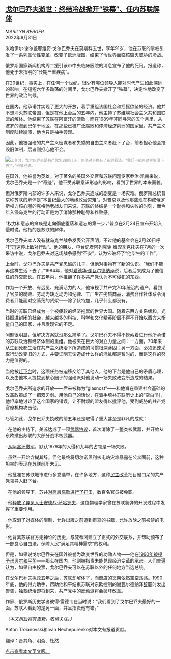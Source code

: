 <!--1661922422000-->
[戈尔巴乔夫逝世：终结冷战掀开“铁幕”、任内苏联解体](https://cn.nytimes.com/obits/20220831/mikhail-gorbachev-dead/)
------

<address>MARILYN BERGER</address><time pudate="2022-08-31 12:39:10" datetime="2022-08-31 12:39:10">2022年8月31日</time><section><p>米哈伊尔·谢尔盖耶维奇·戈尔巴乔夫在莫斯科去世，享年91岁，他在苏联的掌权引发了一系列革命性变革，改变了欧洲版图，结束了令世界面临核毁灭威胁的冷战。</p><p>俄罗斯国家新闻机构周二援引该市中央临床医院的消息宣布了他的死讯。报道称，他死于未指明的“长期严重疾病”。</p><p>在20世纪，事实上，在任何一个世纪，很少有哪位领导人能对时代产生如此深远的影响。在短短六年多动荡的时间里，戈尔巴乔夫掀开了“铁幕”，决定性地改变了世界的政治气候。</p><p>在国内，他承诺并实现了更大的开放，着手重组该国社会和摇摇欲坠的经济。他并不想消灭苏联帝国，但是在他上台后的五年内，他主持了苏维埃社会主义共和国联盟的解体。他结束了苏联在阿富汗的溃败；而在1989年非同寻常的五个月里，从波罗的海到巴尔干地区，在那些已被广泛腐败和停滞经济削弱的国家里，共产主义制度陆续崩溃，他也只是袖手旁观。</p><p>因此，他被强硬的共产主义密谋者和失望的自由主义者赶下了台，前者担心他会摧毁旧体制，后者则担心他不会。</p><p><img src="https://images.weserv.nl/?url=static01.nyt.com/images/2013/01/14/obituaries/Gorbachev-obituary-slide-6HZO/Gorbachev-obituary-slide-6HZO-master1050.jpg"><small style="color: #999;">上台时，戈尔巴乔夫是共产党忠诚的儿子，但他对事物有了新的看法。“我们不能再这样生活下去了，”他曾经说。</small></p><p>在国外，他被誉为英雄。对于著名的美国外交官和苏联问题专家乔治·凯南来说，戈尔巴乔夫是一个“奇迹”，他不受苏联意识形态的影响，看到了世界的本来面貌。</p><p>但对俄罗斯内部的许多人来说，戈尔巴乔夫造成的剧变是一场灾难。俄罗斯总统普京称苏联的解体是“本世纪最大的地缘政治灾难”。对普京以及他那些现在构成俄罗斯权力核心圈的克格勃老战友们来说，苏联的终结是一个耻辱和失败的时刻，而今年入侵乌克兰的行动正是为了消除那种耻辱和挫败感。</p><p>“权力和意志的瘫痪是走向彻底堕落和遗忘的第一步，”普京在2月24日宣布开始入侵时说，他指的是苏联的解体。</p><p>戈尔巴乔夫本人没有就乌克兰战争发表公开声明，不过他的基金会在2月26日呼吁“迅速停止敌对行动”。他的朋友、电台记者阿列克谢·维涅季克托夫在7月的一次采访中说，戈尔巴乔夫对这场战争感到“不安”，认为它破坏了“他毕生的工作”。</p><p>上台时，戈尔巴乔夫是共产党忠诚的儿子，但他对事物有了新的认识。“我们不能再这样生活下去了，”1984年，他对<a href="https://www.nytimes.com/2014/07/08/world/europe/eduard-shevardnadze-soviet-foreign-minister-under-gorbachev-is-dead-at-86.html">爱德华·谢瓦尔德纳泽</a>说，后者后来成为了他信任的外交部长。在五年内，他推翻了许多共产党认为不可侵犯的东西。</p><p>作为一个开放、有远见、充满活力的人，他审视了共产党70年统治的遗产，看到了官员的腐败、劳动力缺乏动力和纪律、工厂生产劣质商品，消费合作社体系令消费者只能面对空荡荡的货架——除了伏特加，几乎什么都没有。</p><p>当时的苏联已经成为一个被疲软的经济拖累的世界大国。随着东西方关系缓和，光线照进封闭的社会，越来越多的科技、科学和文化精英阶层不得不开始以西方来衡量自己的国家，并且发现它的不足。</p><p>问题很明显，但解决方案就没那么简单了。戈尔巴乔夫不得不摸索着进行他所承诺的苏联政治和经济体制的重组。他被夹在巨大的对立力量之间：一方面，70年来从生到死都生活在共产主义统治下所造成的习惯根深蒂固；另一方面，必须迅速采取行动改变旧的方式，并要证明无论造成什么样的混乱都是暂时的，而是这样的努力是值得的。</p><p>当他被<a href="http://www.nytimes.com/1991/12/26/world/end-soviet-union-gorbachev-last-soviet-leader-resigns-us-recognizes-republics.html">赶下台</a>时，这项任务被迫移交给了其他人，他的下台是他自己的矛盾心理，以及由他本人提拔到核心圈子的强硬派对他发动一场失败政变所造成的结果。</p><p>戈尔巴乔夫所追求的开放——后来被称为“glasnost”——和他旨在重建社会基础的改革政策成了一把双刃剑。用他自己的话说，在着手填补苏联历史上的“空白”时，他坦率地讨论了这个国家的错误，让不耐烦的盟友得以批评他，受到威胁的共产党官僚机构攻击他。</p><p>尽管如此，戈尔巴乔夫执政的前五年还是取得了重大甚至是非凡的成就：</p><p>· 在他的主持下，美苏达成了一项<a href="http://www.nytimes.com/1987/12/09/world/summit-reagan-gorbachev-sign-missile-treaty-vow-work-for-greater-reductions.html">武器协议</a>，首次消除了一整类核武器，并开始从东欧撤出苏联的大部分战术核武器。</p><p>· <a href="http://www.nytimes.com/1989/02/16/world/last-soviet-soldiers-leave-afghanistan-after-9-years-15000-dead-and-great-cost.html">从阿富汗</a><a href="http://www.nytimes.com/1989/02/16/world/last-soviet-soldiers-leave-afghanistan-after-9-years-15000-dead-and-great-cost.html">撤军</a>，默认1979年的入侵和九年的占领是一场失败。</p><p>· 虽然一开始含糊其辞，但他最终将切尔诺贝利核电站灾难暴露在公众面前，这种坦率的表现在苏联前所未见。</p><p>· 他批准在苏联城市进行多党选举，在许多地方，这种<a href="http://www.nytimes.com/1990/04/17/world/evolution-in-europe-onetime-enemies-of-the-state-take-up-the-gavel-in-moscow.html">民主改革</a>把目瞪口呆的共产党领导人赶下台。</p><p>· 在他的领导下，苏共<a href="http://www.nytimes.com/1985/03/26/world/gorbachev-pushes-corruption-drive.html">对高层腐败进行了打击</a>，数百名官员被免职。</p><p>· 他<a href="http://www.nytimes.com/1986/12/21/world/the-release-of-sakharov-its-broader-implications.html">释放了异见人士安德烈·萨哈罗夫</a>，这位物理学家曾在苏联氢弹的开发过程中发挥了重要作用。</p><p>· 他取消了对媒体的限制，允许出版之前遭到审查的书籍，允许放映之前被禁的电影。</p><p>· 他背离苏联官方无神论的历史，与梵蒂冈建立了正式的外交联系，并帮助颁布了一部良心自由法，保障人民“满足其精神需求”的权利。</p><p>但是，如果说戈尔巴乔夫在国外被誉为改变世界的功勋人物——他在<a href="http://www.nytimes.com/1990/10/16/world/evolution-europe-gorbachev-gets-nobel-peace-prize-for-foreign-police.html" title="Link: http://www.nytimes.com/1990/10/16/world/evolution-europe-gorbachev-gets-nobel-peace-prize-for-foreign-police.html">1990年被授予诺贝尔和平奖</a>——那么在国内，他则被指责未能兑现经济变革的承诺。人们普遍认为，如果自由投票，戈尔巴乔夫可以在苏联以外的任何地方当选总统。</p><p>在戈尔巴乔夫执政五年之后，苏联却解体了，而商店的货架依然空空荡荡。1990年底，他的得力助手、帮助他和平结束苏联对东欧控制的谢瓦尔德纳泽<a href="http://www.nytimes.com/1991/01/03/world/shevardnadze-says-he-quit-in-advance-of-a-crackdown.html">辞职</a>时发出警告，独裁统治即将到来，共产党中的反动派将会破坏改革。</p><p>作家、俄罗斯历史学者彼得·雷德韦在当时说：“我们看到了戈尔巴乔夫最好的一面。苏联人看到的是另一面，并且指责他有错。”</p><p><i>（本文稍后将有更新，敬请关注。）</i><br></p></section><footer><p>Anton Troianovski和Ivan Nechepurenko对本文有报道贡献。</p><p>翻译：晋其角、明斋、杜然</p><p><a rel="nofollow" target="_blank" href="https://www.nytimes.com/2022/08/30/world/europe/mikhail-gorbachev-dead.html">点击查看本文英文版。</a></p></footer>

